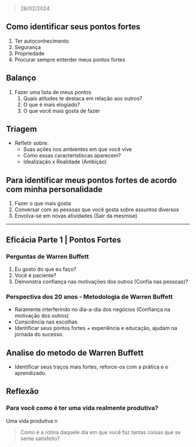 > 26/02/2024

## Como identificar seus pontos fortes
1. Ter autoconhecimento
2. Segurança
3. Propriedade
4. Procurar sempre enterder meus pontos fortes

## Balanço
1. Fazer uma lista de meus pontos
	1. Quais atitudes te destaca em relação aos outros?
	2. O que é mais elogiado?
	3. O que você mais gosta de fazer

## Triagem
- Refletir sobre:
	- Suas ações nos ambientes em que você vive
	- Como essas caracteristiscas aparecem?
	- Idealização x Realidade (Ambição)

## Para identificar meus pontos fortes de acordo com minha personalidade
1. Fazer o que mais gosta
2. Conversar com as pessoas que você gosta sobre assuntos diversos
3. Envolva-se em novas atividades (Sair da mesmise)

---
## Eficácia Parte 1 | Pontos Fortes

### Perguntas de Warren Buffett
1. Eu gosto do que eu faço?
2. Você é paciente?
3. Demonstra confiança nas motivações dos outros (Confia nas pessoas)?

### Perspectiva dos 20 anos - Metodologia de Warren Buffett
- Raramente interferindo no dia-a-dia dos negócios (Confiança na motivação dos outros)
- Consciência nas escolhas
- Identificar seus pontos fortes + experiência e educação, ajudam na jornada do sucesso.

## Analise do metodo de Warren Buffett
- Identificar seus traços mais fortes, reforce-os com a prática e o aprendizado.

## Reflexão

### Para você como é ter uma vida realmente produtiva? 
Uma vida produtiva n

> Como é a rotina daquele dia em que você faz tantas coisas que se sente satisfeito?